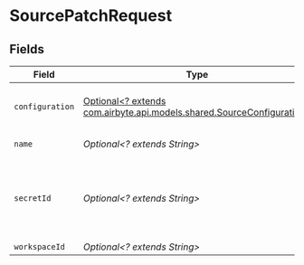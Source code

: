 # SourcePatchRequest


## Fields

| Field                                                                                                               | Type                                                                                                                | Required                                                                                                            | Description                                                                                                         | Example                                                                                                             |
| ------------------------------------------------------------------------------------------------------------------- | ------------------------------------------------------------------------------------------------------------------- | ------------------------------------------------------------------------------------------------------------------- | ------------------------------------------------------------------------------------------------------------------- | ------------------------------------------------------------------------------------------------------------------- |
| `configuration`                                                                                                     | [Optional<? extends com.airbyte.api.models.shared.SourceConfiguration>](../../models/shared/SourceConfiguration.md) | :heavy_minus_sign:                                                                                                  | The values required to configure the source.                                                                        | {<br/>"user": "charles"<br/>}                                                                                       |
| `name`                                                                                                              | *Optional<? extends String>*                                                                                        | :heavy_minus_sign:                                                                                                  | N/A                                                                                                                 | My source                                                                                                           |
| `secretId`                                                                                                          | *Optional<? extends String>*                                                                                        | :heavy_minus_sign:                                                                                                  | Optional secretID obtained through the  OAuth redirect flow.                                                        |                                                                                                                     |
| `workspaceId`                                                                                                       | *Optional<? extends String>*                                                                                        | :heavy_minus_sign:                                                                                                  | N/A                                                                                                                 |                                                                                                                     |